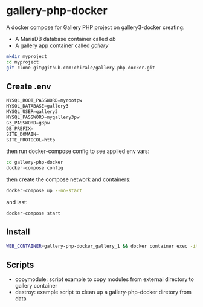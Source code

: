 # gallery-php-docker

A docker compose for Gallery PHP project on gallery3-docker creating:

- A MariaDB database container called *db*
- A gallery app container called *gallery*

```bash
mkdir myproject
cd myproject
git clone git@github.com:chirale/gallery-php-docker.git
```

## Create .env

```python
MYSQL_ROOT_PASSWORD=myrootpw
MYSQL_DATABASE=gallery3
MYSQL_USER=gallery3
MYSQL_PASSWORD=mygallery3pw
G3_PASSWORD=g3pw
DB_PREFIX=
SITE_DOMAIN=
SITE_PROTOCOL=http
```

then run docker-compose config to see applied env vars:

```bash
cd gallery-php-docker
docker-compose config
```

then create the compose network and containers:

```bash
docker-compose up --no-start
```

and last:

```bash
docker-compose start
```

## Install

```bash
WEB_CONTAINER=gallery-php-docker_gallery_1 && docker container exec -it $WEB_CONTAINER php installer/index.php
```

## Scripts

- copymodule: script example to copy modules from external directory to gallery container
- destroy: example script to clean up a gallery-php-docker diretory from data
